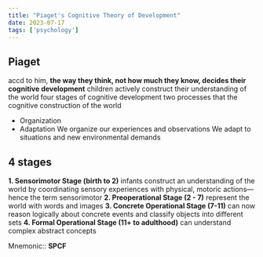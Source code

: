 ```yaml
---
title: "Piaget's Cognitive Theory of Development"
date: 2023-07-17
tags: ['psychology']
---
```

## Piaget

   accd to him, **the way they think, not how much they know, decides their cognitive development**
   children actively construct their understanding of the world 
   four stages of cognitive development
   two processes that the cognitive construction of the world
   - Organization
   - Adaptation
   We organize our experiences and observations
   We adapt to situations and new environmental demands
   
## 4 stages
**1. **Sensorimotor Stage** (birth to 2)**
	infants construct an understanding of   the world by coordinating sensory experiences with physical, motoric actions—hence the term sensorimotor 
**2. Preoperational Stage (2 - 7)**
  represent the world with words and images 
**3. Concrete Operational Stage (7-11)** 
   can now reason logically about concrete events and classify objects into different sets
**4. Formal Operational Stage (11+ to adulthood)**
   can understand complex abstract concepts

  Mnemonic:: **SPCF**
  
